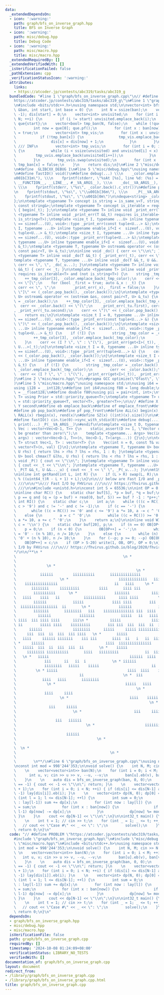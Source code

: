 ```yaml
---
data:
  _extendedDependsOn:
  - icon: ':warning:'
    path: graph/bfs_on_inverse_graph.hpp
    title: BFS on Inverse Graph
  - icon: ':warning:'
    path: misc/debug.hpp
    title: Debug Code
  - icon: ':warning:'
    path: misc/macro.hpp
    title: misc/macro.hpp
  _extendedRequiredBy: []
  _extendedVerifiedWith: []
  _isVerificationFailed: false
  _pathExtension: cpp
  _verificationStatusIcon: ':warning:'
  attributes:
    links:
    - https://atcoder.jp/contests/abc319/tasks/abc319_g
  bundledCode: "#line 1 \"graph/bfs_on_inverse_graph.cpp\"\n// #define PROBLEM \"\
    https://atcoder.jp/contests/abc319/tasks/abc319_g\"\n#line 1 \"graph/bfs_on_inverse_graph.hpp\"\
    \n#include <bits/stdc++.h>\nusing namespace std;\n\nvector<int> bfs_on_inverse_graph(auto\
    \ &ban, int start, int base = 0) {\n    int N = ssize(ban);\n    vector<int> dis(N,\
    \ -1); dis[start] = 0;\n    vector<int> unvisited;\n    for (int i = base; i <\
    \ N; ++i) {\n        if (i != start) unvisited.emplace_back(i);\n    }\n    deque<int>\
    \ que{start};\n    vector<bool> tmp_ban(N, false);\n    while (!que.empty()) {\n\
    \        int now = que[0]; que.pf();\n        for (int x : ban[now]) tmp_ban[x]\
    \ = true;\n        vector<int> tmp_vis;\n        for (int x : unvisited) {\n \
    \           if (!tmp_ban[x]) {\n                tmp_vis.emplace_back(x), que.emplace_back(x);\n\
    \                dis[x] = dis[now] + 1;\n            }\n        }\n        tmp_vis.emplace_back(N);\
    \ /// INF\n        vector<int> tmp_uvis;\n        for (int i = 0; int x : tmp_vis)\
    \ {\n            while (i < ssize(unvisited) and unvisited[i] < x) {\n       \
    \         tmp_uvis.emplace_back(unvisited[i++]);\n            }\n            ++i;\n\
    \        }\n        tmp_uvis.swap(unvisited);\n        for (int x : ban[now])\
    \ tmp_ban[x] = false;\n    }\n    return dis;\n}\n#line 2 \"misc/debug.hpp\"\n\
    \n#define _GLIBCXX_DEBUG 1\n#line 5 \"misc/debug.hpp\"\nusing namespace std;\n\
    \n#define fastIO() void()\n#define debug(...) \\\n    _color.emplace_back(\"\\\
    u001b[31m\"), \\\n    fprintf(stderr, \"%sAt [%s], line %d: (%s) = \", _color.back().c_str(),\
    \ __FUNCTION__, __LINE__, #__VA_ARGS__), \\\n    _do(__VA_ARGS__), _color.pop_back(),\
    \ \\\n    fprintf(stderr, \"%s\", _color.back().c_str())\n#define print(...) \\\
    \n    fprintf(stdout, \"%s\", \"\\u001b[36m\"), \\\n    _P(__VA_ARGS__), \\\n\
    \    fprintf(stdout, \"%s\", \"\\u001b[0m\")\n\ndeque<string> _color{\"\\u001b[0m\"\
    };\n\ntemplate <typename T> concept is_string = is_same_v<T, string&> or is_same_v<T,\
    \ const string&>;\ntemplate <typename T> concept is_iterable = requires (T _t)\
    \ { begin(_t); };\n\ntemplate <typename T> inline void _print_err(T &&_t);\ntemplate\
    \ <typename T> inline void _print_err(T &&_t) requires is_iterable<T> and (not\
    \ is_string<T>);\ntemplate <size_t I, typename ...U> inline typename enable_if<I\
    \ == sizeof...(U), void>::type _print_err(const tuple<U...> &);\ntemplate <size_t\
    \ I, typename ...U> inline typename enable_if<I <  sizeof...(U), void>::type _print_err(const\
    \ tuple<U...> &_t);\ntemplate <size_t I, typename ...U> inline typename enable_if<I\
    \ == sizeof...(U), void>::type _print_err(tuple<U...> &);\ntemplate <size_t I,\
    \ typename ...U> inline typename enable_if<I <  sizeof...(U), void>::type _print_err(tuple<U...>\
    \ &_t);\ntemplate <typename T, typename U> ostream& operator << (ostream &os,\
    \ const pair<T, U> &_tu);\n\ninline void _do() { cerr << \"\\n\"; }\ntemplate\
    \ <typename T> inline void _do(T &&_t) { _print_err(_t), cerr << \"\\n\"; }\n\
    template <typename T, typename ...U> inline void _do(T &&_t, U &&..._u) { _print_err(_t),\
    \ cerr << \", \", _do(_u...); }\n\ntemplate <typename T> inline void _print_err(T\
    \ &&_t) { cerr << _t; }\n\ntemplate <typename T> inline void _print_err(T &&_t)\
    \ requires is_iterable<T> and (not is_string<T>) {\n    string _tmp_color = _color.back();\n\
    \    ++_tmp_color[3], _color.emplace_back(_tmp_color);\n    cerr << _color.back()\
    \ << \"[\";\n    for (bool _first = true; auto &_x : _t) {\n        if (!_first)\
    \ cerr << \", \";\n        _print_err(_x), _first = false;\n    }\n    cerr <<\
    \ \"]\" << (_color.pop_back(), _color.back());\n}\n\ntemplate <typename T, typename\
    \ U> ostream& operator << (ostream &os, const pair<T, U> &_tu) {\n    string _tmp_color\
    \ = _color.back();\n    ++_tmp_color[3], _color.emplace_back(_tmp_color);\n  \
    \  cerr << _color.back() << \"(\";\n    _print_err(_tu.first), cerr << \", \"\
    , _print_err(_tu.second);\n    cerr << \")\" << (_color.pop_back(), _color.back());\n\
    \    return os;\n}\n\ntemplate <size_t I = 0, typename ...U> inline typename enable_if<I\
    \ == sizeof...(U), void>::type _print_err(const tuple<U...> &) {\n    cerr <<\
    \ \")\" << (_color.pop_back(), _color.back());\n}\n\ntemplate <size_t I = 0, typename\
    \ ...U> inline typename enable_if<I <  sizeof...(U), void>::type _print_err(const\
    \ tuple<U...> &_t) {\n    if (!I) {\n        string _tmp_color = _color.back();\n\
    \        ++_tmp_color[3], _color.emplace_back(_tmp_color);\n        cerr << _color.back();\n\
    \    }\n    cerr << (I ? \", \" : \"(\"), _print_err(get<I>(_t)), _print_err<I+1,\
    \ U...>(_t);\n}\n\ntemplate <size_t I = 0, typename ...U> inline typename enable_if<I\
    \ == sizeof...(U), void>::type _print_err(tuple<U...> &) {\n    cerr << \")\"\
    \ << (_color.pop_back(), _color.back());\n}\n\ntemplate <size_t I = 0, typename\
    \ ...U> inline typename enable_if<I <  sizeof...(U), void>::type _print_err(tuple<U...>\
    \ &_t) {\n    if (!I) {\n        string _tmp_color = _color.back();\n        ++_tmp_color[3],\
    \ _color.emplace_back(_tmp_color);\n        cerr << _color.back();\n    }\n  \
    \  cerr << (I ? \", \" : \"(\"), _print_err(get<I>(_t)), _print_err<I+1, U...>(_t);\n\
    }\n#line 2 \"misc/macro.hpp\"\n\n#pragma GCC optimize(\"Ofast\", \"unroll-loops\"\
    )\n#line 5 \"misc/macro.hpp\"\nusing namespace std;\n\nusing i64 = long long;\n\
    using i128 = __int128;\n#define int i64\nusing f80 = long double;\nusing f128\
    \ = __float128;\n#define double f80\nusing pii = pair<int, int>;\ntemplate <typename\
    \ T> using Prior = std::priority_queue<T>;\ntemplate <typename T> using prior\
    \ = std::priority_queue<T, vector<T>, greater<T>>;\n\n// #define X first\n// #define\
    \ Y second\n#define eb emplace_back\n#define ef emplace_front\n#define ee emplace\n\
    #define pb pop_back\n#define pf pop_front\n#define ALL(x) begin(x), end(x)\n#define\
    \ RALL(x) rbegin(x), rend(x)\n#define SZ(x) ((int)(x).size())\n\n#ifndef local\n\
    #define fastIO() cin.tie(0)->sync_with_stdio(0)\n#define debug(...) void()\n#define\
    \ print(...) _P(__VA_ARGS__)\n#endif\n\ntemplate <size_t D, typename T> struct\
    \ Vec : vector<Vec<D-1, T>> {\n    static_assert(D >= 1, \"Vector dimension must\
    \ be greater than zero!\");\n    template <typename... Args> Vec(int n = 0, Args...\
    \ args) : vector<Vec<D-1, T>>(n, Vec<D-1, T>(args...)) {}\n};\n\ntemplate <typename\
    \ T> struct Vec<1, T> : vector<T> {\n    Vec(int n = 0, const T& val = T()) :\
    \ vector<T>(n, val) {}\n};\n\ntemplate <typename T, typename U> bool chmin(T &lhs,\
    \ U rhs) { return lhs > rhs ? lhs = rhs, 1 : 0; }\ntemplate <typename T, typename\
    \ U> bool chmax(T &lhs, U rhs) { return lhs < rhs ? lhs = rhs, 1 : 0; }\n\ninline\
    \ void _P() { cout << \"\\n\"; }\ntemplate <typename T> inline void _P(T &&_t)\
    \ { cout << _t << \"\\n\"; }\ntemplate <typename T, typename ...U> inline void\
    \ _P(T &&_t, U &&..._u) { cout << _t << \" \", _P(_u...); }\n\nmt19937_64 rng(chrono::steady_clock::now().time_since_epoch().count());\n\
    \ninline int getRand(int L, int R) {\n    if (L > R) swap(L, R);\n    return (int)(rng()\
    \ % ((uint64_t)R - L + 1) + L);\n}\n\n/// below are Fast I/O and _print_err templates\
    \ ///\n\n/*\n/// Fast I/O by FHVirus ///\n/// https://fhvirus.github.io/blog/2020/fhvirus-io/\
    \ ///\n\n#include <unistd.h>\n\nconst int S = 65536;\n\nint OP = 0;\nchar OB[S];\n\
    \ninline char RC() {\n    static char buf[S], *p = buf, *q = buf;\n    return\
    \ p == q and (q = (p = buf) + read(0, buf, S)) == buf ? -1 : *p++;\n}\n\ninline\
    \ int RI() {\n    static char c;\n    int a;\n    while (((c = RC()) < '0' or\
    \ c > '9') and c != '-' and c != -1);\n    if (c == '-') {\n        a = 0;\n \
    \       while ((c = RC()) >= '0' and c <= '9') a *= 10, a -= c ^ '0';\n    }\n\
    \    else {\n        a = c ^ '0';\n        while ((c = RC()) >= '0' and c <= '9')\
    \ a *= 10, a += c ^ '0';\n    }\n    return a;\n}\n\ninline void WI(int n, char\
    \ c = '\\n') {\n    static char buf[20], p;\n    if (n == 0) OB[OP++] = '0';\n\
    \    p = 0;\n    if (n < 0) {\n        OB[OP++] = '-';\n        while (n) buf[p++]\
    \ = '0' - (n % 10), n /= 10;\n    }\n    else {\n        while (n) buf[p++] =\
    \ '0' + (n % 10), n /= 10;\n    }\n    for (--p; p >= 0; --p) OB[OP++] = buf[p];\n\
    \    OB[OP++] = c;\n    if (OP > S-20) write(1, OB, OP), OP = 0;\n}\n\n/// Fast\
    \ I/O by FHVirus ///\n/// https://fhvirus.github.io/blog/2020/fhvirus-io/ ///\n\
    */\n\n/**\n *                                                                \
    \                                                 \n *                       \
    \                                                                            \
    \              \n *                                                          \
    \                                                       \n *                 \
    \           iiiiii         iiiiiiiiii       iiiiiiiiiiiiii                   \
    \                    \n *                       iiiiiiiiiiiii   iiiiiii    iiii\
    \    iiiiiiiiiiiiiii                          ii   iiii     \n *             \
    \       iiiiiiii     iiiiiiiii         iiii       iiii iii              iii  \
    \        iiiiiiiiii      \n *                 iiiiiii          iiiiii        \
    \   iiii    iiii   ii           iiiiiiiiii      iiii iiii         \n *       \
    \        iiiiii            iiiii             iiii iiii        iii      iiii  \
    \  iiiiiiiiiiiiiiiii  ii       \n *             iiiiii            iiiiiii    \
    \        iiiiiii       iiiiiiii   iii    iiiiiiiiiiiiii iii  iiii       \n * \
    \          iiiiii             iiiiiii            iiiii   ii   iiii       iiiiiiiiiii\
    \ iiii  iii iiii iiii      iii\n *          iiiii              iiiiiiii      \
    \ ii        iiiii iiii    iiiiiiiii        iii iii  iii  iii  ii  iiii \n *  \
    \      iiiiii              iiiiiiii      iiiii     iiiii iiiiiiiiiiiiiiii    \
    \     iii  iii  ii  iii  iii iiii   \n *       iiiii                 iiiiii  \
    \   iiii     iiiiii iiiiiii    iii iii       iiii  ii   i   ii  iii  iii     \n\
    \ *     iiiiii                            iiii  iiiiiiiiiiiiiii       iii iiii\
    \   iiiii  iii  ii  iii  iii  ii       \n *    iiiii                         \
    \     iiiiiiii iiiiiiiiii       iiii   iiiiiiiii            ii  iii  ii      \
    \   \n *   iiiii                                     iiiiii  iiii      iiiii \
    \             iii      ii   ii  i            \n * iiiiii                     \
    \             iiiiiiii   iiiii    iiiii                        ii  ii   ii   \
    \         \n * iiiii                                iiii  iiii    iiiiiiiiiiii\
    \                             ii                  \n *  iii                  \
    \            iiii   iiii       iiiiiiii                                      \
    \              \n *                                iiiii   iiii              \
    \                                                       \n *                 \
    \             iiii     iiii                                                  \
    \                    \n *                            iiii    iiiii           \
    \                                                             \n *           \
    \               iii     iiiii                                                \
    \                          \n *                        iii     iiiii         \
    \                                                                   \n *     \
    \                  iii   iiiiii                                              \
    \                                \n *                       iiiiiiiii        \
    \                                                                         \n *\
    \                       iiiiii                                               \
    \                                     \n *                                   \
    \                                                                            \
    \  \n *                                                                      \
    \                                           \n *                             \
    \                                                                            \
    \        \n**/\n#line 6 \"graph/bfs_on_inverse_graph.cpp\"\nusing namespace std;\n\
    \nconst int mod = 998'244'353;\n\nvoid solve() {\n    int N, M; cin >> N >> M;\n\
    \    \n    vector<vector<int>> ban(N);\n    for (int i = 0; i < M; ++i) {\n  \
    \      int u, v; cin >> u >> v, --u, --v;\n        ban[u].eb(v), ban[v].eb(u);\n\
    \    }\n    \n    auto dis = bfs_on_inverse_graph(ban, 0, 0);\n    \n    if (dis[N-1]\
    \ == -1) { cout << -1 << \"\\n\"; return; }\n    \n    vector<vector<int>> lay(dis[N-1]\
    \ + 1);\n    for (int i = 0; i < N; ++i) { if (dis[i] <= dis[N-1] and dis[i] !=\
    \ -1) lay[dis[i]].eb(i); }\n    \n    vector<int> dp(N, 0); dp[0] = 1;\n    for\
    \ (int l = 1; l <= dis[N-1]; ++l) {\n        int sum = 0;\n        for (int x\
    \ : lay[l-1]) sum += dp[x];\n        for (int now : lay[l]) {\n            dp[now]\
    \ = sum;\n            for (int x : ban[now]) {\n                if (dis[x] ==\
    \ l-1) dp[now] -= dp[x];\n            }\n            dp[now] %= mod;\n       \
    \ }\n    }\n    cout << dp[N-1] << \"\\n\";\n}\n\nint32_t main() {\n    fastIO();\n\
    \    \n    int t = 1; // cin >> t;\n    for (int _ = 1; _ <= t; ++_) {\n     \
    \   // cout << \"Case #\" << _ << \": \";\n        solve();\n    }\n    \n   \
    \ return 0;\n}\n"
  code: "// #define PROBLEM \"https://atcoder.jp/contests/abc319/tasks/abc319_g\"\n\
    #include \"graph/bfs_on_inverse_graph.hpp\"\n#include \"misc/debug.hpp\"\n#include\
    \ \"misc/macro.hpp\"\n#include <bits/stdc++.h>\nusing namespace std;\n\nconst\
    \ int mod = 998'244'353;\n\nvoid solve() {\n    int N, M; cin >> N >> M;\n   \
    \ \n    vector<vector<int>> ban(N);\n    for (int i = 0; i < M; ++i) {\n     \
    \   int u, v; cin >> u >> v, --u, --v;\n        ban[u].eb(v), ban[v].eb(u);\n\
    \    }\n    \n    auto dis = bfs_on_inverse_graph(ban, 0, 0);\n    \n    if (dis[N-1]\
    \ == -1) { cout << -1 << \"\\n\"; return; }\n    \n    vector<vector<int>> lay(dis[N-1]\
    \ + 1);\n    for (int i = 0; i < N; ++i) { if (dis[i] <= dis[N-1] and dis[i] !=\
    \ -1) lay[dis[i]].eb(i); }\n    \n    vector<int> dp(N, 0); dp[0] = 1;\n    for\
    \ (int l = 1; l <= dis[N-1]; ++l) {\n        int sum = 0;\n        for (int x\
    \ : lay[l-1]) sum += dp[x];\n        for (int now : lay[l]) {\n            dp[now]\
    \ = sum;\n            for (int x : ban[now]) {\n                if (dis[x] ==\
    \ l-1) dp[now] -= dp[x];\n            }\n            dp[now] %= mod;\n       \
    \ }\n    }\n    cout << dp[N-1] << \"\\n\";\n}\n\nint32_t main() {\n    fastIO();\n\
    \    \n    int t = 1; // cin >> t;\n    for (int _ = 1; _ <= t; ++_) {\n     \
    \   // cout << \"Case #\" << _ << \": \";\n        solve();\n    }\n    \n   \
    \ return 0;\n}\n"
  dependsOn:
  - graph/bfs_on_inverse_graph.hpp
  - misc/debug.hpp
  - misc/macro.hpp
  isVerificationFile: false
  path: graph/bfs_on_inverse_graph.cpp
  requiredBy: []
  timestamp: '2024-10-08 01:24:09+08:00'
  verificationStatus: LIBRARY_NO_TESTS
  verifiedWith: []
documentation_of: graph/bfs_on_inverse_graph.cpp
layout: document
redirect_from:
- /library/graph/bfs_on_inverse_graph.cpp
- /library/graph/bfs_on_inverse_graph.cpp.html
title: graph/bfs_on_inverse_graph.cpp
---
```


